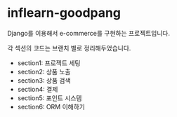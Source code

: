 # inflearn-goodpang
Django를 이용해서 e-commerce를 구현하는 프로젝트입니다.

각 섹션의 코드는 브랜치 별로 정리해두었습니다.
- section1: 프로젝트 세팅
- section2: 상품 노출
- section3: 상품 검색
- section4: 결제
- section5: 포인트 시스템
- section6: ORM 이해하기

